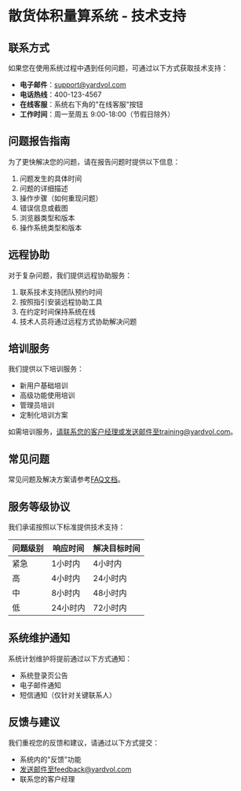 # 散货体积量算系统 - 技术支持

## 联系方式

如果您在使用系统过程中遇到任何问题，可通过以下方式获取技术支持：

- **电子邮件**：support@yardvol.com
- **电话热线**：400-123-4567
- **在线客服**：系统右下角的"在线客服"按钮
- **工作时间**：周一至周五 9:00-18:00（节假日除外）

## 问题报告指南

为了更快解决您的问题，请在报告问题时提供以下信息：

1. 问题发生的具体时间
2. 问题的详细描述
3. 操作步骤（如何重现问题）
4. 错误信息或截图
5. 浏览器类型和版本
6. 操作系统类型和版本

## 远程协助

对于复杂问题，我们提供远程协助服务：

1. 联系技术支持团队预约时间
2. 按照指引安装远程协助工具
3. 在约定时间保持系统在线
4. 技术人员将通过远程方式协助解决问题

## 培训服务

我们提供以下培训服务：

- 新用户基础培训
- 高级功能使用培训
- 管理员培训
- 定制化培训方案

如需培训服务，请联系您的客户经理或发送邮件至training@yardvol.com。

## 常见问题

常见问题及解决方案请参考[FAQ文档](03_faq.md)。

## 服务等级协议

我们承诺按照以下标准提供技术支持：

| 问题级别 | 响应时间 | 解决目标时间 |
|---------|---------|------------|
| 紧急    | 1小时内  | 4小时内     |
| 高     | 4小时内  | 24小时内    |
| 中     | 8小时内  | 48小时内    |
| 低     | 24小时内 | 72小时内    |

## 系统维护通知

系统计划维护将提前通过以下方式通知：

- 系统登录页公告
- 电子邮件通知
- 短信通知（仅针对关键联系人）

## 反馈与建议

我们重视您的反馈和建议，请通过以下方式提交：

- 系统内的"反馈"功能
- 发送邮件至feedback@yardvol.com
- 联系您的客户经理